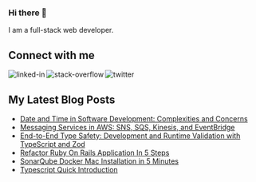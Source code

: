 ### Hi there 👋 

I am a full-stack web developer.


## Connect with me

[<img align="left" alt="linked-in" src="https://img.shields.io/badge/linkedin-%230077B5.svg?&style=for-the-badge&logo=linkedin&logoColor=white" />](https://www.linkedin.com/in/ickarakurt/)
[<img align="left" alt="stack-overflow" src="https://img.shields.io/badge/stack%20overflow-FE7A16?logo=stack-overflow&logoColor=white&style=for-the-badge" />](https://stackoverflow.com/users/7775650/cem-karakurt)
[<img align="left" alt="twitter" src="https://img.shields.io/badge/twitter-%231DA1F2.svg?&style=for-the-badge&logo=twitter&logoColor=white" />](https://twitter.com/ickarakurt)

<br>

## My Latest Blog Posts
- [Date and Time in Software Development: Complexities and Concerns](https://cemkarakurt.com/blog/date-time-software-development-complexities-concerns?utm_source=github_readme)
- [Messaging Services in AWS: SNS, SQS, Kinesis, and EventBridge](https://cemkarakurt.com/blog/aws-messaging-sqs-sns-kinesis-eventbridge?utm_source=github_readme)
- [End-to-End Type Safety: Development and Runtime Validation with TypeScript and Zod](https://www.cemkarakurt.com/blog/end-to-end-type-safety-development-and-runtime-validation-with-typescript-and-zod?utm_source=github_readme)
- [Refactor Ruby On Rails Application In 5 Steps](https://www.cemkarakurt.com/blog/refactoring-ruby-on-rails-application-in-5-steps?utm_source=github_readme)
- [SonarQube Docker Mac Installation in 5 Minutes](https://www.cemkarakurt.com/blog/sonarqube-mac-installation-in-5-minutes?utm_source=github_readme)
- [Typescript Quick Introduction](https://www.cemkarakurt.com/blog/typescript-quick-introduction?utm_source=github_readme)
